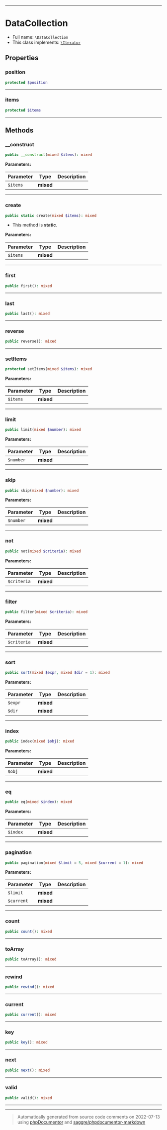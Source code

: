 ***

# DataCollection





* Full name: `\DataCollection`
* This class implements:
[`\Iterator`](./Iterator.md)



## Properties


### position



```php
protected $position
```






***

### items



```php
protected $items
```






***

## Methods


### __construct



```php
public __construct(mixed $items): mixed
```








**Parameters:**

| Parameter | Type | Description |
|-----------|------|-------------|
| `$items` | **mixed** |  |




***

### create



```php
public static create(mixed $items): mixed
```



* This method is **static**.




**Parameters:**

| Parameter | Type | Description |
|-----------|------|-------------|
| `$items` | **mixed** |  |




***

### first



```php
public first(): mixed
```











***

### last



```php
public last(): mixed
```











***

### reverse



```php
public reverse(): mixed
```











***

### setItems



```php
protected setItems(mixed $items): mixed
```








**Parameters:**

| Parameter | Type | Description |
|-----------|------|-------------|
| `$items` | **mixed** |  |




***

### limit



```php
public limit(mixed $number): mixed
```








**Parameters:**

| Parameter | Type | Description |
|-----------|------|-------------|
| `$number` | **mixed** |  |




***

### skip



```php
public skip(mixed $number): mixed
```








**Parameters:**

| Parameter | Type | Description |
|-----------|------|-------------|
| `$number` | **mixed** |  |




***

### not



```php
public not(mixed $criteria): mixed
```








**Parameters:**

| Parameter | Type | Description |
|-----------|------|-------------|
| `$criteria` | **mixed** |  |




***

### filter



```php
public filter(mixed $criteria): mixed
```








**Parameters:**

| Parameter | Type | Description |
|-----------|------|-------------|
| `$criteria` | **mixed** |  |




***

### sort



```php
public sort(mixed $expr, mixed $dir = 1): mixed
```








**Parameters:**

| Parameter | Type | Description |
|-----------|------|-------------|
| `$expr` | **mixed** |  |
| `$dir` | **mixed** |  |




***

### index



```php
public index(mixed $obj): mixed
```








**Parameters:**

| Parameter | Type | Description |
|-----------|------|-------------|
| `$obj` | **mixed** |  |




***

### eq



```php
public eq(mixed $index): mixed
```








**Parameters:**

| Parameter | Type | Description |
|-----------|------|-------------|
| `$index` | **mixed** |  |




***

### pagination



```php
public pagination(mixed $limit = 5, mixed $current = 1): mixed
```








**Parameters:**

| Parameter | Type | Description |
|-----------|------|-------------|
| `$limit` | **mixed** |  |
| `$current` | **mixed** |  |




***

### count



```php
public count(): mixed
```











***

### toArray



```php
public toArray(): mixed
```











***

### rewind



```php
public rewind(): mixed
```











***

### current



```php
public current(): mixed
```











***

### key



```php
public key(): mixed
```











***

### next



```php
public next(): mixed
```











***

### valid



```php
public valid(): mixed
```











***


***
> Automatically generated from source code comments on 2022-07-13 using [phpDocumentor](http://www.phpdoc.org/) and [saggre/phpdocumentor-markdown](https://github.com/Saggre/phpDocumentor-markdown)
